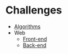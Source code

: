 # Challenges

- [Algorithms](algorithms/)
- Web
  - [Front-end](web/front-end/)
  - [Back-end](web/back-end/)
